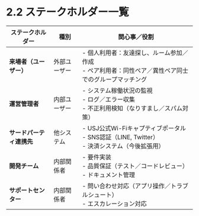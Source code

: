 # 2.2 ステークホルダー一覧

| ステークホルダー           | 種別         | 関心事／役割                                                                                   |
|---------------------------|--------------|----------------------------------------------------------------------------------------------|
| **来場者（ユーザー）**      | 外部ユーザー   | - 個人利用者：友達探し、ルーム参加／作成<br>- ペア利用者：同性ペア／異性ペア同士でのグループマッチング |
| **運営管理者**             | 内部ユーザー   | - システム稼働状況の監視<br>- ログ／エラー収集<br>- 不正利用検知（なりすまし／スパム対策）                 |
| **サードパーティ連携先**    | 他システム     | - USJ公式Wi-Fiキャプティブポータル<br>- SNS認証（LINE, Twitter）<br>- 決済システム（今後拡張用）          |
| **開発チーム**             | 内部関係者     | - 要件実装<br>- 品質保証（テスト／コードレビュー）<br>- ドキュメント管理                         |
| **サポートセンター**       | 内部関係者     | - 問い合わせ対応（アプリ操作／トラブルシュート）<br>- エスカレーション対応                      |
